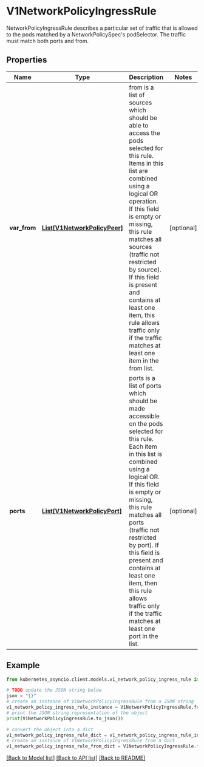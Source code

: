 # V1NetworkPolicyIngressRule

NetworkPolicyIngressRule describes a particular set of traffic that is allowed to the pods matched by a NetworkPolicySpec's podSelector. The traffic must match both ports and from.

## Properties

Name | Type | Description | Notes
------------ | ------------- | ------------- | -------------
**var_from** | [**List[V1NetworkPolicyPeer]**](V1NetworkPolicyPeer.md) | from is a list of sources which should be able to access the pods selected for this rule. Items in this list are combined using a logical OR operation. If this field is empty or missing, this rule matches all sources (traffic not restricted by source). If this field is present and contains at least one item, this rule allows traffic only if the traffic matches at least one item in the from list. | [optional] 
**ports** | [**List[V1NetworkPolicyPort]**](V1NetworkPolicyPort.md) | ports is a list of ports which should be made accessible on the pods selected for this rule. Each item in this list is combined using a logical OR. If this field is empty or missing, this rule matches all ports (traffic not restricted by port). If this field is present and contains at least one item, then this rule allows traffic only if the traffic matches at least one port in the list. | [optional] 

## Example

```python
from kubernetes_asyncio.client.models.v1_network_policy_ingress_rule import V1NetworkPolicyIngressRule

# TODO update the JSON string below
json = "{}"
# create an instance of V1NetworkPolicyIngressRule from a JSON string
v1_network_policy_ingress_rule_instance = V1NetworkPolicyIngressRule.from_json(json)
# print the JSON string representation of the object
print(V1NetworkPolicyIngressRule.to_json())

# convert the object into a dict
v1_network_policy_ingress_rule_dict = v1_network_policy_ingress_rule_instance.to_dict()
# create an instance of V1NetworkPolicyIngressRule from a dict
v1_network_policy_ingress_rule_from_dict = V1NetworkPolicyIngressRule.from_dict(v1_network_policy_ingress_rule_dict)
```
[[Back to Model list]](../README.md#documentation-for-models) [[Back to API list]](../README.md#documentation-for-api-endpoints) [[Back to README]](../README.md)


